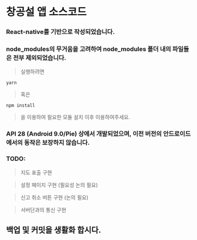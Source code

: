 # 창공설 앱 소스코드
### React-native를 기반으로 작성되었습니다.
### node_modules의 무거움을 고려하여 node_modules 폴더 내의 파일들은 전부 제외되었습니다.
> 실행하려면 
~~~
yarn 
~~~
> 혹은 
~~~
npm install
~~~
> 을 이용하여 필요한 모듈 설치 이후 이용하여주세요.
### API 28 (Android 9.0/Pie) 상에서 개발되었으며, 이전 버전의 안드로이드에서의 동작은 보장하지 않습니다.

### TODO:

> 지도 표출 구현

> 설정 페이지 구현 (필요성 논의 필요)

> 신고 취소 버튼 구현 (논의 필요)

> 서버단과의 통신 구현


## 백업 및 커밋을 생활화 합시다.
